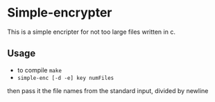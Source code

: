 # Simple-encrypter

This is a simple encripter for not too large files written in c.

## Usage
- to compile `make`
- `simple-enc [-d -e] key numFiles`

then pass it the file names from the standard input, divided by newline

